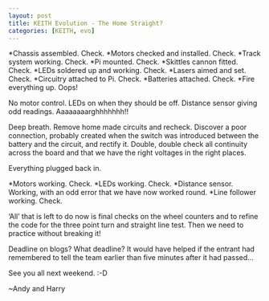 ```yaml
---
layout: post
title: KEITH Evolution - The Home Straight?
categories: [KEITH, evo]
---
```


*Chassis assembled. Check.
*Motors checked and installed. Check.
*Track system working. Check.
*Pi mounted. Check.
*Skittles cannon fitted. Check.
*LEDs soldered up and working. Check.
*Lasers aimed and set. Check.
*Circuitry attached to Pi. Check.
*Batteries attached. Check.
*Fire everything up. Oops!

No motor control. LEDs on when they should be off. Distance sensor giving odd readings. Aaaaaaaarghhhhhhh!!

Deep breath. Remove home made circuits and recheck. Discover a poor connection, probably created when the switch was introduced between the battery and the circuit, and rectify it. Double, double check all continuity across the board and that we have the right voltages in the right places.

Everything plugged back in.

*Motors working. Check.
*LEDs working. Check.
*Distance sensor. Working, with an odd error that we have now worked round.
*Line follower working. Check.

‘All’ that is left to do now is final checks on the wheel counters and to refine the code for the three point turn and straight line test. Then we need to practice without breaking it!

Deadline on blogs? What deadline? It would have helped if the entrant had remembered to tell the team earlier than five minutes after it had passed…

See you all next weekend. :-D

~Andy and Harry
